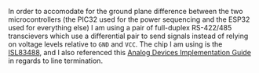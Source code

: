 In order to accomodate for the ground plane difference between the two microcontrollers (the PIC32 used for the power sequencing and the ESP32 used for everything else) I am using a pair of full-duplex RS-422/485 transcievers which use a differential pair to send signals instead of relying on voltage levels relative to `GND` and `VCC`. The chip I am using is the [ISL83488](https://www.renesas.com/us/en/document/dst/isl83483-isl83485-isl83488-isl83490-isl83491-datasheet), and I also referenced this [Analog Devices Implementation Guide](https://www.analog.com/media/en/technical-documentation/application-notes/AN-960.pdf) in regards to line termination.